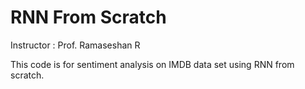 # RNN From Scratch

Instructor : Prof. Ramaseshan R

This code is for sentiment analysis on IMDB data set using RNN from scratch.
